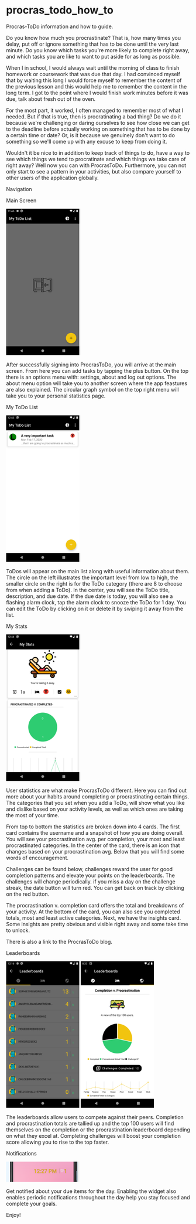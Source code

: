 # procras_todo_how_to
Procras-ToDo information and how to guide.


Do you know how much you procrastinate? That is, how many times you delay, put off or ignore something that has to be done until the very last minute. Do you know which tasks you're more likely to complete right away, and which tasks you are like to want to put aside for as long as possible. 

When I in school, I would always wait until the morning of class to finish homework or coursework that was due that day. I had convinced myself that by waiting this long I would force myself to remember the content of the previous lesson and this would help me to remember the content in the long term. I got to the point where I would finish work minutes before it was due, talk about fresh out of the oven. 

For the most part, it worked, I often managed to remember most of what I needed. But if that is true, then is procratinating a bad thing? Do we do it because we're challenging or daring ourselves to see how close we can get to the deadline before actually working on something that has to be done by a certain time or date? Or, is it because we genuinely don't want to do something so we'll come up with any excuse to keep from doing it. 

Wouldn't it be nice to in addition to keep track of things to do, have a way to see which things we tend to procratinate and which things we take care of right away? Well now you can with ProcrasToDo. Furthermore, you can not only start to see a pattern in your activities, but also compare yourself to other users of the application globally. 


Navigation

Main Screen

<img src="img/Screenshot_1586792809.png" width = "200">   

After successfully signing into ProcrasToDo, you will arrive at the main screen. From here you can add tasks by tapping the plus button. On the top there is an options menu with: settings, about and log out options. The about menu option will take you to another screen where the app feastures are also explained. The circular graph symbol on the top right menu will take you to your personal statistics page. 

My ToDo List

<img src="img/Screenshot_1581875038.png" width = "200">     

ToDos will appear on the main list along with useful information about them. The circle on the left illustrates the important level from low to high, the smaller circle on the right is for the ToDo category (there are 8 to choose from when adding a ToDo). In the center, you will see the ToDo title, description, and due date. If the due date is today, you will also see a flashing alarm clock, tap the alarm clock to snooze the ToDo for 1 day. You can edit the ToDo by clicking on it or delete it by swiping it away from the list.

My Stats

<img src="img/Screenshot_1581875047.png" width = "200">   

User statistics are what make ProcrasToDo different. Here you can find out more about your habits around completing or procrastinating certain things. The categories that you set when you add a ToDo, will show what you like and dislike based on your activity levels, as well as which ones are taking the most of your time. 

From top to bottom the statistics are broken down into 4 cards. The first card contains the username and a snapshot of how you are doing overall. You will see your procrastination avg. per completion, your most and least procrastinated categories. In the center of the card, there is an icon that changes based on your procrastination avg. Below that you will find some words of encouragement. 

Challenges can be found below, challenges reward the user for good completion patterns and elevate your points on the leaderboards. The challenges will change periodically. if you miss a day on the challenge streak, the date button will turn red. You can get back on track by clicking on the red button. 

The procrastination v. completion card offers the total and breakdowns of your activity. At the bottom of the card, you can also see you completed totals, most and least active categories. Next, we have the insights card. Some insights are pretty obvious and visible right away and some take time to unlock. 

 There is also a link to the ProcrasToDo blog. 
 
 

Leaderboards

<img src="img/Screenshot_1586794594.png" width = "200">     <img src="img/Screenshot_1589632432.png" width = "200">    

The leaderboards allow users to compete against their peers. Completion and procrastination totals are tallied up and the top 100 users will find themselves on the completion or the procrastination leaderboard depending on what they excel at. Completing challenges will boost your completion score allowing you to rise to the top faster.


Notifications

<img src="img/Capture.PNG" width = "200"> 

Get notified about your due items for the day. Enabling the widget also enables periodic notifications throughout the day help you stay focused and complete your goals. 

Enjoy!


